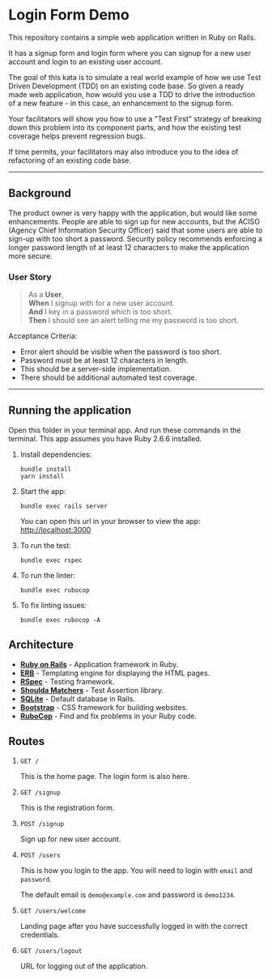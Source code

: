 # Login Form Demo

This repository contains a simple web application written in Ruby on Rails.

It has a signup form and login form where you can signup for a new user account and login to an existing user account.

The goal of this kata is to simulate a real world example of how we use Test Driven Development (TDD) on an existing code base. So given a ready made web application, how would you use a TDD to drive the introduction of a new feature - in this case, an enhancement to the signup form.

Your facilitators will show you how to use a "Test First" strategy of breaking down this problem into its component parts, and how the existing test coverage helps prevent regression bugs.

If time permits, your facilitators may also introduce you to the idea of refactoring of an existing code base.

---

## Background

The product owner is very happy with the application, but would like some enhancements. People are able to sign up for new accounts, but the ACISO (Agency Chief Information Security Officer) said that some users are able to sign-up with too short a password. Security policy recommends enforcing a longer password length of at least 12 characters to make the application more secure.

### User Story

> As a **User**, <br>
**When** I signup with for a new user account.<br>
**And** I key in a password which is too short.<br>
**Then** I should see an alert telling me my password is too short.

Acceptance Criteria:

- Error alert should be visible when the password is too short.
- Password must be at least 12 characters in length.
- This should be a server-side implementation.
- There should be additional automated test coverage.

---

## Running the application

Open this folder in your terminal app. And run these commands in the terminal. This app assumes you have Ruby 2.6.6 installed.

1. Install dependencies:

    ```
    bundle install
    yarn install
    ```

2. Start the app:

    ```
    bundle exec rails server
    ```

    You can open this url in your browser to view the app: <http://localhost:3000>

3. To run the test:

    ```
    bundle exec rspec
    ```

4. To run the linter:

    ```
    bundle exec rubocop
    ```

5. To fix linting issues:

    ```
    bundle exec rubocop -A
    ```

## Architecture

- **[Ruby on Rails](https://rubyonrails.org/)** - Application framework in Ruby.
- **[ERB](https://en.wikipedia.org/wiki/ERuby)** - Templating engine for displaying the HTML pages.
- **[RSpec](https://rspec.info/)** - Testing framework.
- **[Shoulda Matchers](https://matchers.shoulda.io/)** - Test Assertion library.
- **[SQLite](https://www.sqlite.org/index.html)** - Default database in Rails.
- **[Bootstrap](https://getbootstrap.com/)** - CSS framework for building websites.
- **[RuboCop](https://github.com/rubocop-hq/rubocop)** - Find and fix problems in your Ruby code.

## Routes

1. `GET /`

    This is the home page. The login form is also here.

2. `GET /signup`

    This is the registration form.

3. `POST /signup`

    Sign up for new user account.

4. `POST /users`

    This is how you login to the app. You will need to login with `email` and `password`.

    The default email is `demo@example.com` and password is `demo1234`.

5. `GET /users/welcome`

    Landing page after you have successfully logged in with the correct credentials.

6. `GET /users/logout`

    URL for logging out of the application.
